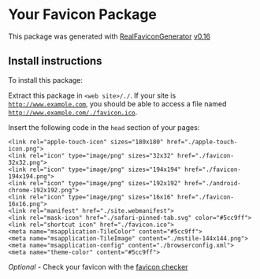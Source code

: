 # Your Favicon Package

This package was generated with [RealFaviconGenerator](https://realfavicongenerator.net/) [v0.16](https://realfavicongenerator.net/change_log#v0.16)

## Install instructions

To install this package:

Extract this package in <code>&lt;web site&gt;/./</code>. If your site is <code>http://www.example.com</code>, you should be able to access a file named <code>http://www.example.com/./favicon.ico</code>.

Insert the following code in the `head` section of your pages:

    <link rel="apple-touch-icon" sizes="180x180" href="./apple-touch-icon.png">
    <link rel="icon" type="image/png" sizes="32x32" href="./favicon-32x32.png">
    <link rel="icon" type="image/png" sizes="194x194" href="./favicon-194x194.png">
    <link rel="icon" type="image/png" sizes="192x192" href="./android-chrome-192x192.png">
    <link rel="icon" type="image/png" sizes="16x16" href="./favicon-16x16.png">
    <link rel="manifest" href="./site.webmanifest">
    <link rel="mask-icon" href="./safari-pinned-tab.svg" color="#5cc9ff">
    <link rel="shortcut icon" href="./favicon.ico">
    <meta name="msapplication-TileColor" content="#5cc9ff">
    <meta name="msapplication-TileImage" content="./mstile-144x144.png">
    <meta name="msapplication-config" content="./browserconfig.xml">
    <meta name="theme-color" content="#5cc9ff">

*Optional* - Check your favicon with the [favicon checker](https://realfavicongenerator.net/favicon_checker)